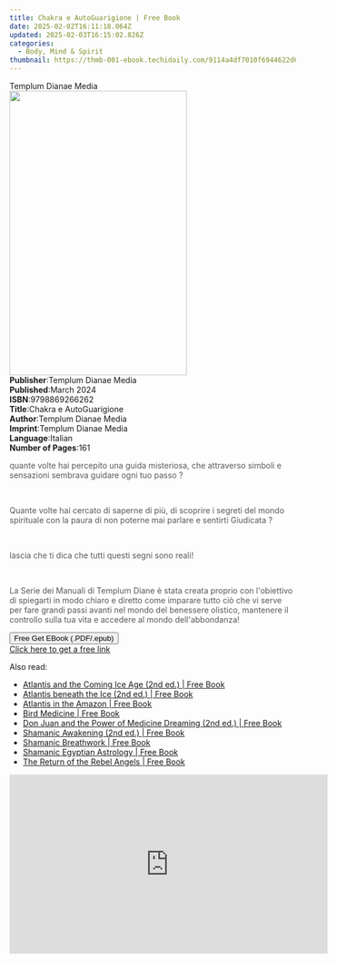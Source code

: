 ```yaml
---
title: Chakra e AutoGuarigione | Free Book
date: 2025-02-02T16:11:18.064Z
updated: 2025-02-03T16:15:02.826Z
categories:
  - Body, Mind & Spirit
thumbnail: https://thmb-001-ebook.techidaily.com/9114a4df7010f6944622d630e5f8c527aff7c3c3a666fdd6f1f872eb20e3b5e7.jpg
---
```

<main id="book-container">
  <div class="flex flex-col">
    <div class="book-brief flex-1 py-6 px-4 sm:p-6 md:py-10 md:px-8">
      <!-- brief-->
      <div class="book-brief-main">Templum Dianae Media</div>
    </div>
    <div
      class="book-meta-info flex-1 grid gap-4 col-start-1 col-end-3 row-start-1 sm:mb-6 sm:grid-cols-4 lg:gap-6 lg:col-start-2 lg:row-end-6 lg:row-span-6 lg:mb-0"
    >
      <div
        class="book-meta-info-left place-content-center mt-4 p-4 text-sm leading-6 col-start-2 col-span-2 dark:text-slate-400"
      >
        <img
          class="w-full h-500 object-cover rounded-lg sm:h-255 sm:col-span-2 lg:col-span-full"
          src="https://img-001-ebook.techidaily.com/d23314b508c833fe8dbf4ef1e3d2789cd42abb47258f43467b5d75c9ba200966.jpg"
          alt=""
          width="312"
          height="500"
        />
      </div>
      <div
        class="book-meta-info-right mt-2 col-start-1 row-start-2 col-span-3 self-center"
      >
        <!-- meta data  -->
        <div class="flex flex-col px-4 md:px-8">
          <div class="flex-1">
            <strong>Publisher</strong>:<span class="px-2"
              >Templum Dianae Media</span
            >
          </div>
          <div class="flex-1">
            <strong>Published</strong>:<span class="px-2">March 2024</span>
          </div>
          <div class="flex-1">
            <strong>ISBN</strong>:<span class="px-2">9798869266262</span>
          </div>
          <div class="flex-1">
            <strong>Title</strong>:<span class="px-2"
              >Chakra e AutoGuarigione</span
            >
          </div>
          <div class="flex-1">
            <strong>Author</strong>:<span class="px-2"
              >Templum Dianae Media</span
            >
          </div>
          <div class="flex-1">
            <strong>Imprint</strong>:<span class="px-2"
              >Templum Dianae Media</span
            >
          </div>
          <div class="flex-1">
            <strong>Language</strong>:<span class="px-2">Italian</span>
          </div>
          <div class="flex-1">
            <strong>Number of Pages</strong>:<span class="px-2">161</span>
          </div>
        </div>
      </div>
    </div>
    <div class="book-description flex-1 py-6 px-4 sm:p-6 md:py-10 md:px-8">
      <div class="book-description-main">
        <div accordion-content="" id="description">
          <p>
            <span style="color: rgb(89, 89, 89)"
              >quante volte hai percepito una guida misteriosa, che attraverso
              simboli e sensazioni sembrava guidare ogni tuo passo ?</span
            >
          </p>
          <p><br /></p>
          <p>
            <span style="color: rgb(89, 89, 89)"
              >Quante volte hai cercato di saperne di più, di scoprire i segreti
              del mondo spirituale con la paura di non poterne mai parlare e
              sentirti Giudicata ?</span
            >
          </p>
          <p><br /></p>
          <p>
            <span style="color: rgb(89, 89, 89)"
              >lascia che ti dica che tutti questi segni sono reali!</span
            >
          </p>
          <p><br /></p>
          <p>
            <span style="color: rgb(89, 89, 89)"
              >La Serie dei Manuali di Templum Diane è stata creata proprio con
              l'obiettivo di spiegarti in modo chiaro e diretto come imparare
              tutto ciò che vi serve per fare grandi passi avanti nel mondo del
              benessere olistico, mantenere il controllo sulla tua vita e
              accedere al mondo dell'abbondanza!</span
            >
          </p>
        </div>
      </div>
    </div>
    <div class="book-excerpts flex-1 py-6 px-4 sm:p-6 md:py-10 md:px-8"></div>
    <div
      class="book-about-author flex-1 py-6 px-4 sm:p-6 md:py-10 md:px-8"
    ></div>
    <div class="book-free-get flex-1 py-6 px-4 sm:p-6 md:py-10 md:px-8">
      <button
        id="btn-free-get"
        class="bg-blue-500 hover:bg-blue-700 text-white font-bold py-2 px-4 rounded"
      >
        Free Get EBook (.PDF/.epub)
      </button>
      <div id="countdown-display" class="px-2 text-lg mt-2"></div>
      <a
        id="free-link"
        class="hidden bg-blue-500 hover:bg-blue-700 text-white font-bold py-2 px-4 rounded"
        href="https://www.ebooks.com/en-us/book/211276480/chakra-e-autoguarigione/templum-dianae-media/"
        target="_blank"
        >Click here to get a free link</a
      >
    </div>
    <script>
      let countdownTime = 0;
      let countdownInterval = null;
      document
        .getElementById('btn-free-get')
        .addEventListener('click', startCountdown);
      function startCountdown() {
        countdownTime = new Date().getTime() + 60000 * 3;
        countdownInterval = setInterval(updateCountdown, 1000);
        document.getElementById('btn-free-get').disabled = true;
        document
          .getElementById('btn-free-get')
          .classList.add('bg-gray-500', 'cursor-not-allowed');
      }
      function updateCountdown() {
        let currentTime = new Date().getTime();
        let timeLeft = countdownTime - currentTime;
        let secondsLeft = Math.floor(timeLeft / 1000);
        document.getElementById('countdown-display').innerHTML =
          `Remaining time: ${secondsLeft} seconds.`;
        if (secondsLeft <= 0) {
          clearInterval(countdownInterval);
          document.getElementById('btn-free-get').classList.add('hidden');
          document.getElementById('free-link').classList.remove('hidden');
          document.getElementById('countdown-display').innerHTML = '';
        }
      }
    </script>
  </div>
</main>

<ins class="adsbygoogle"
      style="display:block"
      data-ad-client="ca-pub-7571918770474297"
      data-ad-slot="8358498916"
      data-ad-format="auto"
      data-full-width-responsive="true"></ins>
    

<span class="atpl-alsoreadstyle">Also read:</span>
<div><ul>
<li><a href="https://novels-ebooks.techidaily.com/95782485-9781591437833-atlantis-and-the-coming-ice-age-2nd-ed/"><u>Atlantis and the Coming Ice Age (2nd ed.) | Free Book</u></a></li>
<li><a href="https://novels-ebooks.techidaily.com/95782477-9781591438953-atlantis-beneath-the-ice-2nd-ed/"><u>Atlantis beneath the Ice (2nd ed.) | Free Book</u></a></li>
<li><a href="https://novels-ebooks.techidaily.com/95782482-9781591439783-atlantis-in-the-amazon/"><u>Atlantis in the Amazon | Free Book</u></a></li>
<li><a href="https://novels-ebooks.techidaily.com/95782475-9781591438250-bird-medicine/"><u>Bird Medicine | Free Book</u></a></li>
<li><a href="https://novels-ebooks.techidaily.com/95782484-9781591438465-don-juan-and-the-power-of-medicine-dreaming-2nd-ed/"><u>Don Juan and the Power of Medicine Dreaming (2nd ed.) | Free Book</u></a></li>
<li><a href="https://novels-ebooks.techidaily.com/95782481-9781591437598-shamanic-awakening-2nd-ed/"><u>Shamanic Awakening (2nd ed.) | Free Book</u></a></li>
<li><a href="https://novels-ebooks.techidaily.com/95782487-9781591439929-shamanic-breathwork/"><u>Shamanic Breathwork | Free Book</u></a></li>
<li><a href="https://novels-ebooks.techidaily.com/95782483-9781591439806-shamanic-egyptian-astrology/"><u>Shamanic Egyptian Astrology | Free Book</u></a></li>
<li><a href="https://novels-ebooks.techidaily.com/95782486-9781591439455-the-return-of-the-rebel-angels/"><u>The Return of the Rebel Angels | Free Book</u></a></li>
</ul></div>

<!-- affiliate ads begin -->
<iframe width="560" height="315" src="https://www.youtube.com/embed/FATJWpNYmio?si=72ugPTb3vJXz6cAM" title="YouTube video player" frameborder="0" allow="accelerometer; autoplay; clipboard-write; encrypted-media; gyroscope; picture-in-picture; web-share" referrerpolicy="strict-origin-when-cross-origin" allowfullscreen></iframe>
<!-- affiliate ads end -->

